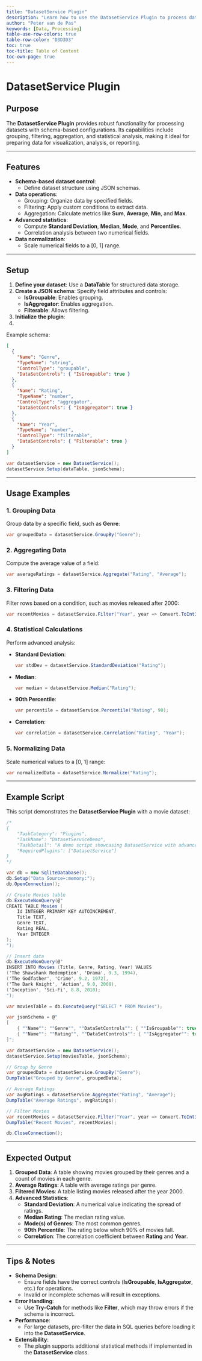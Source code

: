 ```yaml
---
title: "DatasetService Plugin"
description: "Learn how to use the DatasetService Plugin to process datasets with advanced statistical operations, filtering, grouping, and aggregation."
author: "Peter van de Pas"
keywords: [Data, Processing]
table-use-row-colors: true
table-row-color: "D3D3D3"
toc: true
toc-title: Table of Content
toc-own-page: true
---
```


# DatasetService Plugin

## Purpose

The **DatasetService Plugin** provides robust functionality for processing datasets with schema-based configurations.
Its capabilities include grouping, filtering, aggregation, and statistical analysis, 
making it ideal for preparing data for visualization, analysis, or reporting.

---

## Features

- **Schema-based dataset control**:
  - Define dataset structure using JSON schemas.
- **Data operations**:
  - Grouping: Organize data by specified fields.
  - Filtering: Apply custom conditions to extract data.
  - Aggregation: Calculate metrics like **Sum**, **Average**, **Min**, and **Max**.
- **Advanced statistics**:
  - Compute **Standard Deviation**, **Median**, **Mode**, and **Percentiles**.
  - Correlation analysis between two numerical fields.
- **Data normalization**:
  - Scale numerical fields to a [0, 1] range.

---

## Setup

1. **Define your dataset**: Use a **DataTable** for structured data storage.
2. **Create a JSON schema**: Specify field attributes and controls:
   - **IsGroupable**: Enables grouping.
   - **IsAggregator**: Enables aggregation.
   - **Filterable**: Allows filtering.
3. **Initialize the plugin**:
4. 
Example schema:
```json
[
  {
    "Name": "Genre",
    "TypeName": "string",
    "ControlType": "groupable",
    "DataSetControls": { "IsGroupable": true }
  },
  {
    "Name": "Rating",
    "TypeName": "number",
    "ControlType": "aggregator",
    "DataSetControls": { "IsAggregator": true }
  },
  {
    "Name": "Year",
    "TypeName": "number",
    "ControlType": "filterable",
    "DataSetControls": { "Filterable": true }
  }
]
```

```csharp
var datasetService = new DatasetService();
datasetService.Setup(dataTable, jsonSchema);
```

---

## Usage Examples

### 1. Grouping Data
Group data by a specific field, such as **Genre**:
```csharp
var groupedData = datasetService.GroupBy("Genre");
```

### 2. Aggregating Data
Compute the average value of a field:
```csharp
var averageRatings = datasetService.Aggregate("Rating", "Average");
```

### 3. Filtering Data
Filter rows based on a condition, such as movies released after 2000:
```csharp
var recentMovies = datasetService.Filter("Year", year => Convert.ToInt32(year) > 2000);
```

### 4. Statistical Calculations
Perform advanced analysis:
- **Standard Deviation**:
  ```csharp
  var stdDev = datasetService.StandardDeviation("Rating");
  ```
- **Median**:
  ```csharp
  var median = datasetService.Median("Rating");
  ```
- **90th Percentile**:
  ```csharp
  var percentile = datasetService.Percentile("Rating", 90);
  ```
- **Correlation**:
  ```csharp
  var correlation = datasetService.Correlation("Rating", "Year");
  ```

### 5. Normalizing Data
Scale numerical values to a [0, 1] range:
```csharp
var normalizedData = datasetService.Normalize("Rating");
```

---

## Example Script

This script demonstrates the **DatasetService Plugin** with a movie dataset:

```csharp
/*
{
    "TaskCategory": "Plugins",
    "TaskName": "DatasetServiceDemo",
    "TaskDetail": "A demo script showcasing DatasetService with advanced statistical operations and a movie ratings dataset",
    "RequiredPlugins": ["DatasetService"]
}
*/

var db = new SqliteDatabase();
db.Setup("Data Source=:memory:");
db.OpenConnection();

// Create Movies table
db.ExecuteNonQuery(@"
CREATE TABLE Movies (
    Id INTEGER PRIMARY KEY AUTOINCREMENT,
    Title TEXT,
    Genre TEXT,
    Rating REAL,
    Year INTEGER
);
");

// Insert data
db.ExecuteNonQuery(@"
INSERT INTO Movies (Title, Genre, Rating, Year) VALUES
('The Shawshank Redemption', 'Drama', 9.3, 1994),
('The Godfather', 'Crime', 9.2, 1972),
('The Dark Knight', 'Action', 9.0, 2008),
('Inception', 'Sci-Fi', 8.8, 2010);
");

var moviesTable = db.ExecuteQuery("SELECT * FROM Movies");

var jsonSchema = @"
[
    { ""Name"": ""Genre"", ""DataSetControls"": { ""IsGroupable"": true } },
    { ""Name"": ""Rating"", ""DataSetControls"": { ""IsAggregator"": true } }
]";

var datasetService = new DatasetService();
datasetService.Setup(moviesTable, jsonSchema);

// Group by Genre
var groupedData = datasetService.GroupBy("Genre");
DumpTable("Grouped by Genre", groupedData);

// Average Ratings
var avgRatings = datasetService.Aggregate("Rating", "Average");
DumpTable("Average Ratings", avgRatings);

// Filter Movies
var recentMovies = datasetService.Filter("Year", year => Convert.ToInt32(year) > 2000);
DumpTable("Recent Movies", recentMovies);

db.CloseConnection();
```

---

## Expected Output

1. **Grouped Data**: A table showing movies grouped by their genres and a count of movies in each genre.
2. **Average Ratings**: A table with average ratings per genre.
3. **Filtered Movies**: A table listing movies released after the year 2000.
4. **Advanced Statistics**:
    - **Standard Deviation**: A numerical value indicating the spread of ratings.
    - **Median Rating**: The median rating value.
    - **Mode(s) of Genres**: The most common genres.
    - **90th Percentile**: The rating below which 90% of movies fall.
    - **Correlation**: The correlation coefficient between **Rating** and **Year**.

---

## Tips & Notes

- **Schema Design**:
    - Ensure fields have the correct controls (**IsGroupable**, **IsAggregator**, etc.) for operations.
    - Invalid or incomplete schemas will result in exceptions.
- **Error Handling**:
    - Use **Try-Catch** for methods like **Filter**, which may throw errors if the schema is incorrect.
- **Performance**:
    - For large datasets, pre-filter the data in SQL queries before loading it into the **DatasetService**.
- **Extensibility**:
    - The plugin supports additional statistical methods if implemented in the **DatasetService** class.

